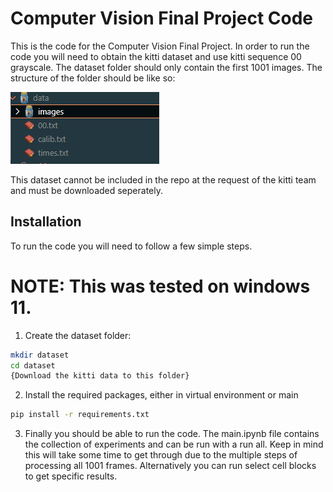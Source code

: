 # Computer Vision Final Project Code
This is the code for the Computer Vision Final Project. In order to run the code you will need to obtain the kitti dataset and use kitti sequence 00 grayscale. The dataset folder should only contain the first 1001 images. The structure of the folder should be like so:

![alt text](image.png)

This dataset cannot be included in the repo at the request of the kitti team and must be downloaded seperately.

## Installation
To run the code you will need to follow a few simple steps.

# NOTE: This was tested on windows 11.

1. Create the dataset folder:
```bash
mkdir dataset
cd dataset
{Download the kitti data to this folder}
```

2. Install the required packages, either in virtual environment or main
```bash
pip install -r requirements.txt
```

3. Finally you should be able to run the code. The main.ipynb file contains the collection of experiments and can be run with a run all. Keep in mind this will take some time to get through due to the multiple steps of processing all 1001 frames. Alternatively you can run select cell blocks to get specific results.
